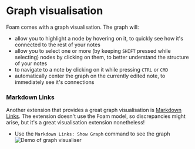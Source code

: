# Graph visualisation

Foam comes with a graph visualisation.
The graph will:
- allow you to highlight a node by hovering on it, to quickly see how it's connected to the rest of your notes
- allow you to select one or more (by keeping `SHIFT` pressed while selecting) nodes by clicking on them, to better understand the structure of your notes
- to navigate to a note by clicking on it while pressing `CTRL` or `CMD`
- automatically center the graph on the currently edited note, to immediately see it's connections

### Markdown Links
Another extension that provides a great graph visualisation is [Markdown Links](https://marketplace.visualstudio.com/items?itemName=tchayen.markdown-links).
The extension doesn't use the Foam model, so discrepancies might arise, but it's a great visualisation extension nonetheless!

- Use the `Markdown Links: Show Graph` command to see the graph
![Demo of graph visualiser](../assets/images/foam-navigation-demo.gif)


